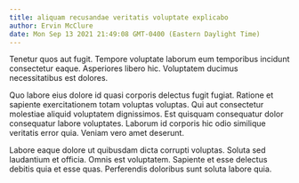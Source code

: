 ```yaml
---
title: aliquam recusandae veritatis voluptate explicabo
author: Ervin McClure
date: Mon Sep 13 2021 21:49:08 GMT-0400 (Eastern Daylight Time)
---
```

Tenetur quos aut fugit. Tempore voluptate laborum eum temporibus incidunt consectetur eaque. Asperiores libero hic. Voluptatem ducimus necessitatibus est dolores.

 Quo labore eius dolore id quasi corporis delectus fugit fugiat. Ratione et sapiente exercitationem totam voluptas voluptas. Qui aut consectetur molestiae aliquid voluptatem dignissimos. Est quisquam consequatur dolor consequatur labore voluptates. Laborum id corporis hic odio similique veritatis error quia. Veniam vero amet deserunt.

 Labore eaque dolore ut quibusdam dicta corrupti voluptas. Soluta sed laudantium et officia. Omnis est voluptatem. Sapiente et esse delectus debitis quia et esse quas. Perferendis doloribus sunt soluta labore quia.